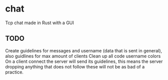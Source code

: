 # chat
Tcp chat made in Rust with a GUI

## TODO
Create guidelines for messages and username (data that is sent in general), also guidlines for max amount of clients
Clean up all code
username colors
On a client connect the server will send its guidelines, this means the server dropping anything that does not follow these will not be as bad of a practice.